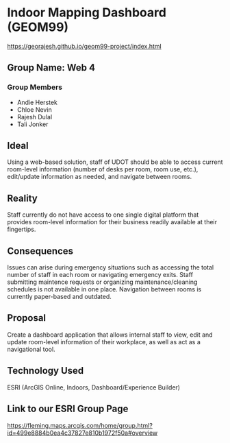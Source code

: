 # Indoor Mapping Dashboard (GEOM99)
https://georajesh.github.io/geom99-project/index.html 
## Group Name: Web 4
### Group Members
  - Andie Herstek
  - Chloe Nevin
  - Rajesh Dulal
  - Tali Jonker

## Ideal 
Using a web-based solution, staff of UDOT should be able to access current room-level information (number of desks per room, room use, etc.), edit/update information as needed, and navigate between rooms. 

## Reality
Staff currently do not have access to one single digital platform that provides room-level information for their business readily available at their fingertips. 

## Consequences
Issues can arise during emergency situations such as accessing the total number of staff in each room or navigating emergency exits. Staff submitting maintence requests or organizing maintenance/cleaning schedules is not available in one place. Navigation between rooms is currently paper-based and outdated. 

## Proposal
Create a dashboard application that allows internal staff to view, edit and update room-level information of their workplace, as well as act as a navigational tool. 

## Technology Used
ESRI (ArcGIS Online, Indoors, Dashboard/Experience Builder)

## Link to our ESRI Group Page
https://fleming.maps.arcgis.com/home/group.html?id=499e8884b0ea4c37827e810b1972f50a#overview

